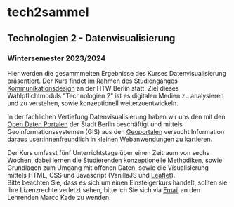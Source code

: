 # tech2sammel
## Technologien 2 - Datenvisualisierung
### Wintersemester 2023/2024

Hier werden die gesammmelten Ergebnisse des Kurses
Datenvisualisierung präsentiert. Der Kurs findet im Rahmen des
Studienganges <a href="https://kd.htw-berlin.de">Kommunikationsdesign</a> an
der HTW&nbsp;Berlin statt. Ziel dieses Wahlpflichtmoduls
"Technologien&nbsp;2"
ist es digitalen Medien zu analysieren und zu verstehen, sowie
konzeptionell weiterzuentwickeln.

In der fachlichen Vertiefung Datenvisualisierung haben wir uns
den mit den <a href="https://daten.berlin.de">Open&nbsp;Daten&nbsp;Portalen</a> der Stadt Berlin beschäftigt und mittels
Geoinformationssystemen (GIS) aus den <a href="https://www.berlin.de/sen/sbw/stadtdaten/geoportal/">Geoportalen</a>
versucht Information daraus user:innenfreundlich in kleinen
Webanwendungen zu kartieren.

Der Kurs umfasst fünf Unterrichtstage über einen Zeitraum von sechs Wochen, dabei lernen die Studierenden konzeptionelle Methodiken, sowie Grundlagen zum Umgang mit offenen Daten, sowie die Visualisierung mittels HTML, CSS und Javascript (VanillaJS und <a href="<&nbsp;>">Leaflet</a>).<br>
Bitte beachten Sie, dass es sich um einen Einsteigerkurs handelt, sollten sie ihre Lizenzrechte verletzt sehen, bitte ich Sie sich via <a href="mailto:kadem@htw-berlin.de?cc=accounts@marcoka.de&subject=[tech2sammel]%20Lizenzrechtliche%20Bedenken" class="mail">Email</a> an den Lehrenden Marco Kade zu wenden.

